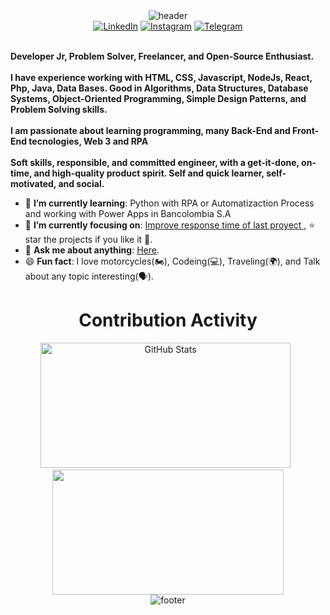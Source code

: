 <div align="center" width="100">
  <img src="https://capsule-render.vercel.app/api?color=0:1408d0,50:0860d0,100:08c4d0&height=250&section=header&text=Frank%20Muriel%20(Frankgmv)&fontSize=30&type=waving&fontColor=fefefe&&animation=fadeIn"
  alt="header"/>
</div>
<div>
<!--     <div align="center">
        <img src="https://avatars.githubusercontent.com/Frankgmv" alt="Frank Perfile picture" height="250">
    </div>
    <div align=center> -->
    </div>
    <div align=center>
        <a href="https://www.linkedin.com/in/frankgmv/"><img src="https://img.shields.io/badge/Linkedin-0077b5?style=flat&logo=linkedin" alt="LinkedIn" /></a>
        <a href="https://www.instagram.com/franko_mv/"><img src="https://img.shields.io/badge/Instagram-E4405F?style=for-the-badge&logo=instagram&logoColor=white" alt="Instagram" /></a>
        <a href="https://t.me/frankgmv"><img src="https://img.shields.io/badge/Telegram-0088cc?style=flat&logo=telegram" alt="Telegram" /></a>
    </div>
    <div align=left>
        <br>
        <p>
            <strong>
                Developer Jr, Problem Solver, Freelancer, and Open-Source Enthusiast.<br><br>
                I have experience working with HTML, CSS, Javascript, NodeJs, React, Php, Java, Data Bases. Good in Algorithms, Data Structures, Database Systems, Object-Oriented Programming, Simple Design Patterns, and Problem Solving skills.<br><br>
                I am passionate about learning programming, many Back-End and Front-End tecnologies, Web 3 and RPA<br><br>
                Soft skills, responsible, and committed engineer, with a get-it-done, on-time, and high-quality product spirit. Self and quick learner, self-motivated, and social.
            </strong>
        </p>
        <ul>
            <li>🌱 <b>I’m currently learning</b>: Python with RPA or Automatizaction Process and working with Power Apps in Bancolombia S.A</li>
            <li>🎯 <b>I’m currently focusing on</b>: <a href="https://github.com/Frankgmv/proyecto_final_sena_2024">Improve response time of last proyect </a>, ⭐️ star the projects if you like it 🤩.</li>
            <li>💬 <b>Ask me about anything</b>: <a href="https://www.linkedin.com/in/frankgmv">Here</a>.</li>
            <li>😄 <b>Fun fact</b>: I love motorcycles(🏍️), Codeing(💻), Traveling(🌍), and Talk about any topic interesting(🗣️).</li>
        </ul>
    </div>
    <div align=center>
        <h1>Contribution Activity</h1>
        <img src="https://github-readme-stats.vercel.app/api?username=ahmedfathydev&title_color=6FDA44&text_color=FFFFFF&show_icons=true&icon_color=6FDA44&include_all_commits=true&count_private=true&theme=dark" alt="GitHub Stats" height="200" width="400" />
<!--         <br> -->&nbsp;
                <img src="https://github-readme-stats.vercel.app/api/top-langs?username=Frankgmv&layout=compact&title_color=6FDA44&text_color=FFFFFF&theme=dark" alt="" height="200" width="370"/>
<!--         <br> -->
</div>
<!-- FOOTER -->
<div align="center" width="20">
  <img src="https://capsule-render.vercel.app/api?color=0:1408d0,50:0860d0,100:08c4d0&height=100&section=footer&fontSize=30&type=waving&fontColor=fefefe"
  alt="footer" />
</div>
